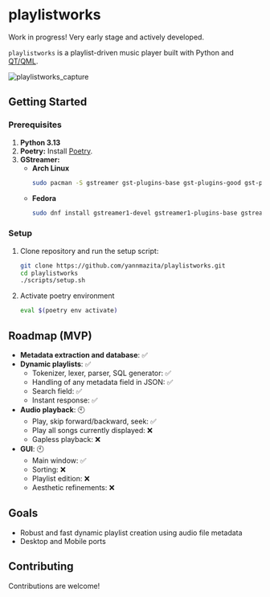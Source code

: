 # playlistworks

Work in progress! Very early stage and actively developed.

`playlistworks` is a playlist-driven music player built with Python and [QT/QML](https://doc.qt.io/qt-6/qmlreference.html).

![playlistworks_capture](https://github.com/user-attachments/assets/61031c01-1456-4da2-becd-fa5fb8dd2030)



## Getting Started

### Prerequisites

1.  **Python 3.13**
2.  **Poetry:** Install [Poetry](https://python-poetry.org/docs/#installation).
3.  **GStreamer:**
    *   **Arch Linux**
        ```bash
        sudo pacman -S gstreamer gst-plugins-base gst-plugins-good gst-plugins-bad gst-plugins-ugly gst-libav python-gobject
        ```
    *   **Fedora**
        ```bash
        sudo dnf install gstreamer1-devel gstreamer1-plugins-base gstreamer1-plugins-good gstreamer1-plugins-bad-free gstreamer1-plugins-ugly python3-gobject
        ```

### Setup

1.  Clone repository and run the setup script:
    
    ```bash
    git clone https://github.com/yannmazita/playlistworks.git
    cd playlistworks
    ./scripts/setup.sh
    ```
2.  Activate poetry environment
    ```bash
    eval $(poetry env activate)
    ```

## Roadmap (MVP)
- **Metadata extraction and database**: ✅
- **Dynamic playlists**: ✅
    *   Tokenizer, lexer, parser, SQL generator: ✅
    *   Handling of any metadata field in JSON: ✅
    *   Search field: ✅
    *   Instant response: ✅
- **Audio playback**: 🕙
    *   Play, skip forward/backward, seek: ✅
    *   Play all songs currently displayed: ❌
    *   Gapless playback: ❌
- **GUI**: 🕙
    *   Main window:  ✅
    *   Sorting: ❌
    *   Playlist edition: ❌
    *   Aesthetic refinements: ❌

## Goals
- Robust and fast dynamic playlist creation using audio file metadata
- Desktop and Mobile ports

## Contributing

Contributions are welcome!

